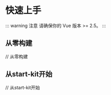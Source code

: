 # 快速上手

::: warning 注意
请确保你的 Vue 版本 >= 2.5。
:::

## 从零构建

// 从零构建

## 从start-kit开始

// 从start-kit开始

